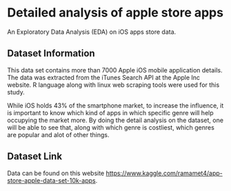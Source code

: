 # Detailed analysis of apple store apps

An Exploratory Data Analysis (EDA) on iOS apps store data.

## Dataset Information

This data set contains more than 7000 Apple iOS mobile application details. The data was extracted from the iTunes Search API at the Apple Inc website. R language along with linux web scraping tools were used for this study.

While iOS holds 43% of the smartphone market, to increase the influence, it is important to know which kind of apps in which specific genre will help occupying the market more. By doing the detail analysis on the dataset, one will be able to see that, along with which genre is costliest, which genres are popular and alot of other things. 

## Dataset Link
Data can be found on this website https://www.kaggle.com/ramamet4/app-store-apple-data-set-10k-apps.
